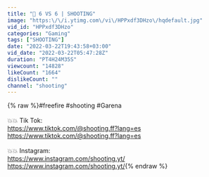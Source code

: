 ```yaml
---
title: "🔴 6 VS 6 | SHOOTING"
image: "https:\/\/i.ytimg.com\/vi\/HPPxdf3DHzo\/hqdefault.jpg"
vid_id: "HPPxdf3DHzo"
categories: "Gaming"
tags: ["SHOOTING"]
date: "2022-03-22T19:43:58+03:00"
vid_date: "2022-03-22T05:47:28Z"
duration: "PT4H24M35S"
viewcount: "14828"
likeCount: "1664"
dislikeCount: ""
channel: "shooting"
---
```

{% raw %}#freefire #shooting #Garena<br /><br />💥💥 Tik Tok: <br /><a rel="nofollow" target="blank" href="https://www.tiktok.com/@shooting.ff?lang=es">https://www.tiktok.com/@shooting.ff?lang=es</a><br /><a rel="nofollow" target="blank" href="https://www.tiktok.com/@shooting.ff?lang=es">https://www.tiktok.com/@shooting.ff?lang=es</a><br /><br />💥💥 Instagram:              <br /><a rel="nofollow" target="blank" href="https://www.instagram.com/shooting.yt/">https://www.instagram.com/shooting.yt/</a><br /><a rel="nofollow" target="blank" href="https://www.instagram.com/shooting.yt/">https://www.instagram.com/shooting.yt/</a>{% endraw %}
